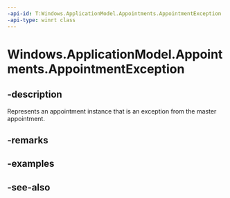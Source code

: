 ----api-id: T:Windows.ApplicationModel.Appointments.AppointmentException
-api-type: winrt class
---<!-- Class syntax.public class AppointmentException : Windows.ApplicationModel.Appointments.IAppointmentException--># Windows.ApplicationModel.Appointments.AppointmentException## -descriptionRepresents an appointment instance that is an exception from the master appointment.## -remarks## -examples## -see-also